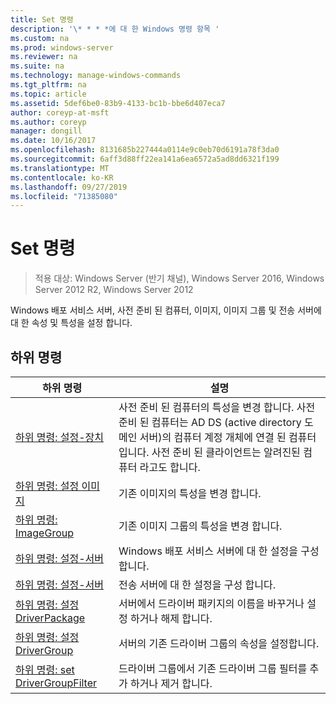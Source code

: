 ```yaml
---
title: Set 명령
description: '\* * * *에 대 한 Windows 명령 항목 '
ms.custom: na
ms.prod: windows-server
ms.reviewer: na
ms.suite: na
ms.technology: manage-windows-commands
ms.tgt_pltfrm: na
ms.topic: article
ms.assetid: 5def6be0-83b9-4133-bc1b-bbe6d407eca7
author: coreyp-at-msft
ms.author: coreyp
manager: dongill
ms.date: 10/16/2017
ms.openlocfilehash: 8131685b227444a0114e9c0eb70d6191a78f3da0
ms.sourcegitcommit: 6aff3d88ff22ea141a6ea6572a5ad8dd6321f199
ms.translationtype: MT
ms.contentlocale: ko-KR
ms.lasthandoff: 09/27/2019
ms.locfileid: "71385080"
---
```

# <a name="the-set-command"></a>Set 명령

>적용 대상: Windows Server (반기 채널), Windows Server 2016, Windows Server 2012 R2, Windows Server 2012

Windows 배포 서비스 서버, 사전 준비 된 컴퓨터, 이미지, 이미지 그룹 및 전송 서버에 대 한 속성 및 특성을 설정 합니다.
## <a name="subcommands"></a>하위 명령
|하위 명령|설명|
|-------|--------|
|[하위 명령: 설정-장치](subcommand-set-device.md)|사전 준비 된 컴퓨터의 특성을 변경 합니다. 사전 준비 된 컴퓨터는 AD DS (active directory 도메인 서버)의 컴퓨터 계정 개체에 연결 된 컴퓨터입니다. 사전 준비 된 클라이언트는 알려진된 컴퓨터 라고도 합니다.|
|[하위 명령: 설정 이미지](subcommand-set-image.md)|기존 이미지의 특성을 변경 합니다.|
|[하위 명령: ImageGroup](subcommand-set-imagegroup.md)|기존 이미지 그룹의 특성을 변경 합니다.|
|[하위 명령: 설정-서버](subcommand-set-server.md)|Windows 배포 서비스 서버에 대 한 설정을 구성합니다.|
|[하위 명령: 설정-서버](subcommand-set-transportserver.md)|전송 서버에 대 한 설정을 구성 합니다.|
|[하위 명령: 설정 DriverPackage](subcommand-set-driverpackage.md)|서버에서 드라이버 패키지의 이름을 바꾸거나 설정 하거나 해제 합니다.|
|[하위 명령: 설정 DriverGroup](subcommand-set-drivergroup.md)|서버의 기존 드라이버 그룹의 속성을 설정합니다.|
|[하위 명령: set DriverGroupFilter](subcommand-set-drivergroupfilter.md)|드라이버 그룹에서 기존 드라이버 그룹 필터를 추가 하거나 제거 합니다.|
